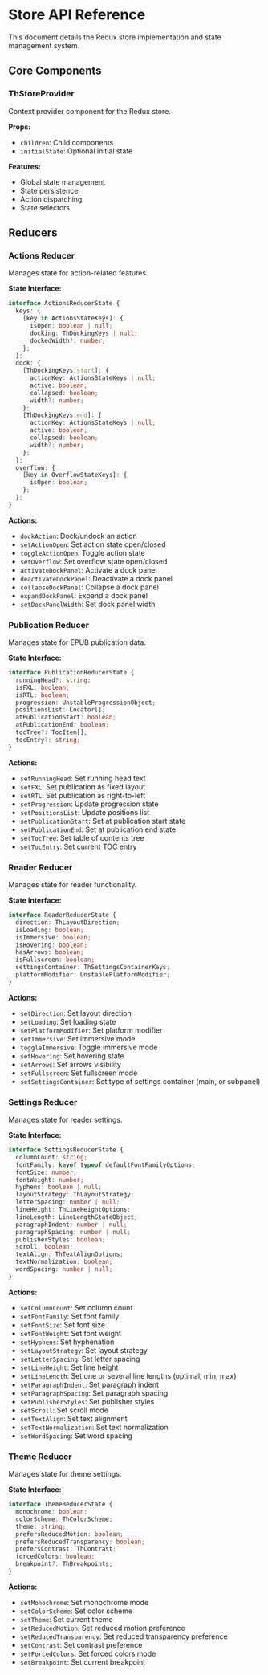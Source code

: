 # Store API Reference

This document details the Redux store implementation and state management system.

## Core Components

### ThStoreProvider

Context provider component for the Redux store.

**Props:**
- `children`: Child components
- `initialState`: Optional initial state

**Features:**
- Global state management
- State persistence
- Action dispatching
- State selectors

## Reducers

### Actions Reducer

Manages state for action-related features.

**State Interface:**
```typescript
interface ActionsReducerState {
  keys: {
    [key in ActionsStateKeys]: {
      isOpen: boolean | null;
      docking: ThDockingKeys | null;
      dockedWidth?: number;
    };
  };
  dock: {
    [ThDockingKeys.start]: {
      actionKey: ActionsStateKeys | null;
      active: boolean;
      collapsed: boolean;
      width?: number;
    };
    [ThDockingKeys.end]: {
      actionKey: ActionsStateKeys | null;
      active: boolean;
      collapsed: boolean;
      width?: number;
    };
  };
  overflow: {
    [key in OverflowStateKeys]: {
      isOpen: boolean;
    };
  };
}
```

**Actions:**
- `dockAction`: Dock/undock an action
- `setActionOpen`: Set action state open/closed
- `toggleActionOpen`: Toggle action state
- `setOverflow`: Set overflow state open/closed
- `activateDockPanel`: Activate a dock panel
- `deactivateDockPanel`: Deactivate a dock panel
- `collapseDockPanel`: Collapse a dock panel
- `expandDockPanel`: Expand a dock panel
- `setDockPanelWidth`: Set dock panel width

### Publication Reducer

Manages state for EPUB publication data.

**State Interface:**
```typescript
interface PublicationReducerState {
  runningHead?: string;
  isFXL: boolean;
  isRTL: boolean;
  progression: UnstableProgressionObject;
  positionsList: Locator[];
  atPublicationStart: boolean;
  atPublicationEnd: boolean;
  tocTree?: TocItem[];
  tocEntry?: string;
}
```

**Actions:**
- `setRunningHead`: Set running head text
- `setFXL`: Set publication as fixed layout
- `setRTL`: Set publication as right-to-left
- `setProgression`: Update progression state
- `setPositionsList`: Update positions list
- `setPublicationStart`: Set at publication start state
- `setPublicationEnd`: Set at publication end state
- `setTocTree`: Set table of contents tree
- `setTocEntry`: Set current TOC entry

### Reader Reducer

Manages state for reader functionality.

**State Interface:**
```typescript
interface ReaderReducerState {
  direction: ThLayoutDirection;
  isLoading: boolean;
  isImmersive: boolean;
  isHovering: boolean;
  hasArrows: boolean;
  isFullscreen: boolean;
  settingsContainer: ThSettingsContainerKeys;
  platformModifier: UnstablePlatformModifier;
}
```

**Actions:**
- `setDirection`: Set layout direction
- `setLoading`: Set loading state
- `setPlatformModifier`: Set platform modifier
- `setImmersive`: Set immersive mode
- `toggleImmersive`: Toggle immersive mode
- `setHovering`: Set hovering state
- `setArrows`: Set arrows visibility
- `setFullscreen`: Set fullscreen mode
- `setSettingsContainer`: Set type of settings container (main, or subpanel)

### Settings Reducer

Manages state for reader settings.

**State Interface:**
```typescript
interface SettingsReducerState {
  columnCount: string;
  fontFamily: keyof typeof defaultFontFamilyOptions;
  fontSize: number;
  fontWeight: number;
  hyphens: boolean | null;
  layoutStrategy: ThLayoutStrategy;
  letterSpacing: number | null;
  lineHeight: ThLineHeightOptions;
  lineLength: LineLengthStateObject;
  paragraphIndent: number | null;
  paragraphSpacing: number | null;
  publisherStyles: boolean;
  scroll: boolean;
  textAlign: ThTextAlignOptions;
  textNormalization: boolean;
  wordSpacing: number | null;
}
```

**Actions:**
- `setColumnCount`: Set column count
- `setFontFamily`: Set font family
- `setFontSize`: Set font size
- `setFontWeight`: Set font weight
- `setHyphens`: Set hyphenation
- `setLayoutStrategy`: Set layout strategy
- `setLetterSpacing`: Set letter spacing
- `setLineHeight`: Set line height
- `setLineLength`: Set one or several line lengths (optimal, min, max)
- `setParagraphIndent`: Set paragraph indent
- `setParagraphSpacing`: Set paragraph spacing
- `setPublisherStyles`: Set publisher styles
- `setScroll`: Set scroll mode
- `setTextAlign`: Set text alignment
- `setTextNormalization`: Set text normalization
- `setWordSpacing`: Set word spacing

### Theme Reducer

Manages state for theme settings.

**State Interface:**
```typescript
interface ThemeReducerState {
  monochrome: boolean;
  colorScheme: ThColorScheme;
  theme: string;
  prefersReducedMotion: boolean;
  prefersReducedTransparency: boolean;
  prefersContrast: ThContrast;
  forcedColors: boolean;
  breakpoint?: ThBreakpoints;
}
```

**Actions:**
- `setMonochrome`: Set monochrome mode
- `setColorScheme`: Set color scheme
- `setTheme`: Set current theme
- `setReducedMotion`: Set reduced motion preference
- `setReducedTransparency`: Set reduced transparency preference
- `setContrast`: Set contrast preference
- `setForcedColors`: Set forced colors mode
- `setBreakpoint`: Set current breakpoint